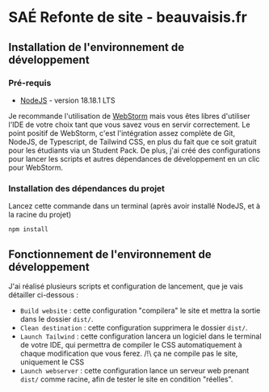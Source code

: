 # SAÉ Refonte de site - beauvaisis.fr

## Installation de l'environnement de développement

### Pré-requis
- [NodeJS](https://nodejs.org) - version 18.18.1 LTS

Je recommande l'utilisation de [WebStorm](https://www.jetbrains.com/fr-fr/webstorm/) mais vous êtes libres d'utiliser l'IDE de votre choix tant que vous savez vous en servir correctement. Le point positif de WebStorm, c'est l'intégration assez complète de Git, NodeJS, de Typescript, de Tailwind CSS, en plus du fait que ce soit gratuit pour les étudiants via un Student Pack. De plus, j'ai créé des configurations pour lancer les scripts et autres dépendances de développement en un clic pour WebStorm.

### Installation des dépendances du projet
Lancez cette commande dans un terminal (après avoir installé NodeJS, et à la racine du projet)
```shell
npm install
```

## Fonctionnement de l'environnement de développement
J'ai réalisé plusieurs scripts et configuration de lancement, que je vais détailler ci-dessous :

- `Build website` : cette configuration "compilera" le site et mettra la sortie dans le dossier `dist/`.
- `Clean destination` : cette configuration supprimera le dossier `dist/`.
- `Launch Tailwind` : cette configuration lancera un logiciel dans le terminal de votre IDE, qui permettra de compiler le CSS automatiquement à chaque modification que vous ferez. /!\ ça ne compile pas le site, uniquement le CSS
- `Launch webserver` : cette configuration lance un serveur web prenant `dist/` comme racine, afin de tester le site en condition "réelles".